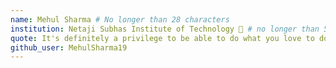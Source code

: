 ```yaml
---
name: Mehul Sharma # No longer than 28 characters
institution: Netaji Subhas Institute of Technology 🚩 # no longer than 58 characters
quote: It's definitely a privilege to be able to do what you love to do; it's not something that everyone gets to do. # no longer than 100 characters, avoid using quotes(") to guarantee the format remains the same.
github_user: MehulSharma19
---
```


